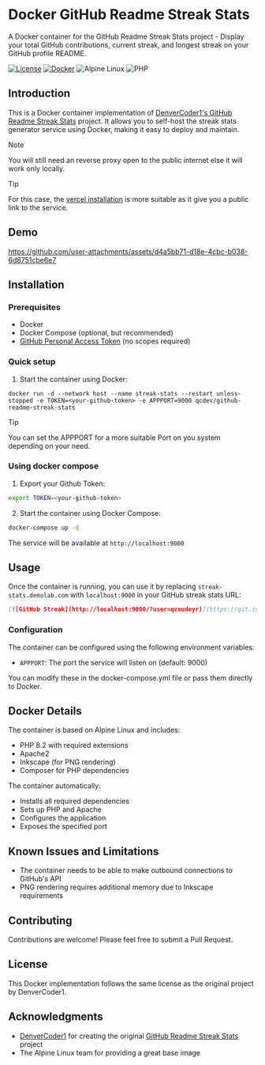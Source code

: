 # Docker GitHub Readme Streak Stats

A Docker container for the GitHub Readme Streak Stats project - Display your total GitHub contributions, current streak, and longest streak on your GitHub profile README.

[![License](https://img.shields.io/github/license/DenverCoder1/github-readme-streak-stats?style=flat-square)](LICENSE) [![Docker](https://img.shields.io/badge/Docker_Hub-%230db7ed.svg?style=flat-square&logo=docker&logoColor=white)](https://hub.docker.com/r/qcdev/github-readme-streak-stats) ![Alpine Linux](https://img.shields.io/badge/Alpine_Linux-%230D597F.svg?style=flat-square&logo=alpine-linux&logoColor=white) ![PHP](https://img.shields.io/badge/PHP-8.2-%23777BB4.svg?style=flat-square&logo=php&logoColor=white)

## Introduction

This is a Docker container implementation of [DenverCoder1&#39;s GitHub Readme Streak Stats](https://github.com/DenverCoder1/github-readme-streak-stats) project. It allows you to self-host the streak stats generator service using Docker, making it easy to deploy and maintain.

> [!Note]
> You will still need an reverse proxy open to the public internet else it will work only locally.

> [!TIP]
> For this case, the [vercel installation](https://github.com/DenverCoder1/github-readme-streak-stats) is more suitable as it give you a public link to the service.

## Demo

https://github.com/user-attachments/assets/d4a5bb71-d18e-4cbc-b038-6d8751cbe6e7

## Installation

### Prerequisites

- Docker
- Docker Compose (optional, but recommended)
- [GitHub Personal Access Token](https://github.com/settings/tokens) (no scopes required)

### Quick setup

1. Start the container using Docker:

```
docker run -d --network host --name streak-stats --restart unless-stopped -e TOKEN=<your-github-token> -e APPPORT=9000 qcdev/github-readme-streak-stats
```

> [!TIP]
> You can set the APPPORT for a more suitable Port on you system depending on your need.

### Using docker compose

1. Export your Github Token:

```sh
export TOKEN=<your-github-token>
```

2. Start the container using Docker Compose:

```sh
docker-compose up -d
```

The service will be available at `http://localhost:9000`

## Usage

Once the container is running, you can use it by replacing `streak-stats.demolab.com` with `localhost:9000` in your GitHub streak stats URL:

```md
[![GitHub Streak](http://localhost:9000/?user=qcoudeyr)](https://git.io/streak-stats)
```

### Configuration

The container can be configured using the following environment variables:

- `APPPORT`: The port the service will listen on (default: 9000)

You can modify these in the docker-compose.yml file or pass them directly to Docker.

## Docker Details

The container is based on Alpine Linux and includes:

- PHP 8.2 with required extensions
- Apache2
- Inkscape (for PNG rendering)
- Composer for PHP dependencies

The container automatically:

- Installs all required dependencies
- Sets up PHP and Apache
- Configures the application
- Exposes the specified port

## Known Issues and Limitations

- The container needs to be able to make outbound connections to GitHub's API
- PNG rendering requires additional memory due to Inkscape requirements

## Contributing

Contributions are welcome! Please feel free to submit a Pull Request.

## License

This Docker implementation follows the same license as the original project by DenverCoder1.

## Acknowledgments

- [DenverCoder1](https://github.com/DenverCoder1) for creating the original [GitHub Readme Streak Stats](https://github.com/DenverCoder1/github-readme-streak-stats) project
- The Alpine Linux team for providing a great base image
